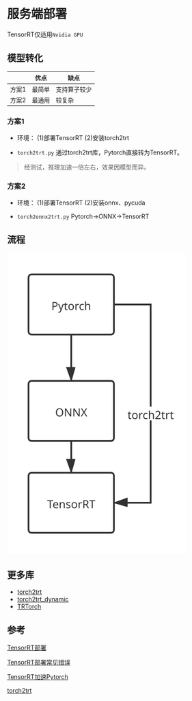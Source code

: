 # 服务端部署

TensorRT仅适用`Nvidia GPU`

## 模型转化

|       | 优点   | 缺点         |
| ----- | ------ | ------------ |
| 方案1 | 最简单 | 支持算子较少 |
| 方案2 | 最通用 | 较复杂       |

### 方案1

- 环境： (1)部署TensorRT  (2)安装torch2trt

- `torch2trt.py`   通过torch2trt库，Pytorch直接转为TensorRT。

> 经测试，推理加速一倍左右，效果因模型而异。

### 方案2

- 环境： (1)部署TensorRT  (2)安装onnx、pycuda

- `torch2onnx2trt.py`   Pytorch->ONNX->TensorRT

## 流程

![avatar](./imgs/conver2trt.svg)

## 更多库
- [torch2trt](https://github.com/NVIDIA-AI-IOT/torch2trt)
- [torch2trt_dynamic](https://github.com/grimoire/torch2trt_dynamic)
- [TRTorch](https://github.com/NVIDIA/TRTorch)


## 参考

[TensorRT部署](http://zengzeyu.com/2020/07/09/tensorrt_01_installation/)

[TensorRT部署常见错误](https://blog.csdn.net/QFJIZHI/article/details/107335865)

[TensorRT加速Pytorch](https://blog.csdn.net/leviopku/article/details/112963733)

[torch2trt](https://github.com/NVIDIA-AI-IOT/torch2trt)



